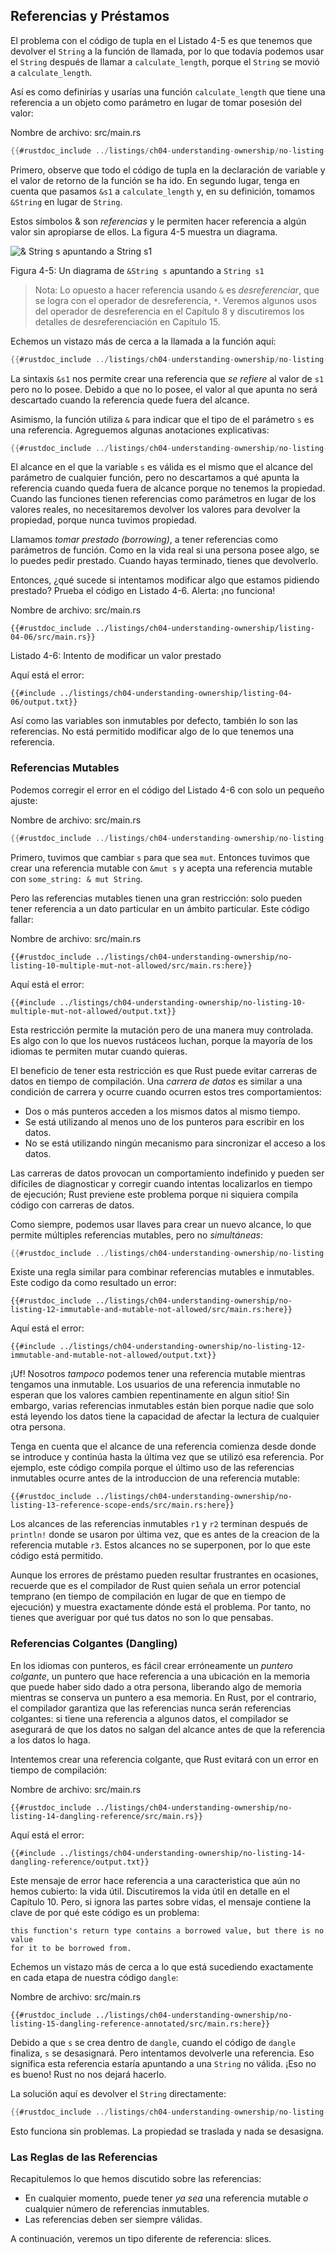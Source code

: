 ## Referencias y Préstamos

El problema con el código de tupla en el Listado 4-5 es que tenemos que devolver el
`String` a la función de llamada, por lo que todavía podemos usar el `String` después de
llamar a `calculate_length`, porque el `String` se movió a `calculate_length`.

Así es como definirías y usarías una función `calculate_length` que tiene una
referencia a un objeto como parámetro en lugar de tomar posesión del valor:

<span class="filename">​​Nombre de archivo: src/main.rs</span>

```rust
{{#rustdoc_include ../listings/ch04-understanding-ownership/no-listing-07-reference/src/main.rs:all}}
```

Primero, observe que todo el código de tupla en la declaración de variable y
el valor de retorno de la función se ha ido. En segundo lugar, tenga en cuenta que pasamos `&s1` a
`calculate_length` y, en su definición, tomamos` &String` en lugar de `String`.

Estos símbolos & son *referencias* y le permiten hacer referencia a algún valor
sin apropiarse de ellos. La figura 4-5 muestra un diagrama.

<img alt="& String s apuntando a String s1" src="img/trpl04-05.svg" class="center" />

<span class="caption">Figura 4-5: Un diagrama de `&String s` apuntando a `String
s1`</span>

> Nota: Lo opuesto a hacer referencia usando `&` es *desreferenciar*, que se
> logra con el operador de desreferencia, `*`. Veremos algunos usos del
> operador de desreferencia en el Capítulo 8 y discutiremos los detalles de desreferenciación en
> Capítulo 15.

Echemos un vistazo más de cerca a la llamada a la función aquí:

```rust
{{#rustdoc_include ../listings/ch04-understanding-ownership/no-listing-07-reference/src/main.rs:here}}
```

La sintaxis `&s1` nos permite crear una referencia que *se refiere* al valor de `s1`
pero no lo posee. Debido a que no lo posee, el valor al que apunta no será
descartado cuando la referencia quede fuera del alcance.

Asimismo, la función utiliza `&` para indicar que el tipo de
el parámetro `s` es una referencia. Agreguemos algunas anotaciones explicativas:

```rust
{{#rustdoc_include ../listings/ch04-understanding-ownership/no-listing-08-reference-with-annotations/src/main.rs:here}}
```

El alcance en el que la variable `s` es válida es el mismo que el alcance del parámetro 
de cualquier función, pero no descartamos a qué apunta la referencia cuando queda
fuera de alcance porque no tenemos la propiedad. Cuando las funciones tienen referencias como
parámetros en lugar de los valores reales, no necesitaremos devolver los valores
para devolver la propiedad, porque nunca tuvimos propiedad.

Llamamos *tomar prestado (borrowing)*, a tener referencias como parámetros de función. Como en la vida real
si una persona posee algo, se lo puedes pedir prestado. Cuando hayas terminado,
tienes que devolverlo.

Entonces, ¿qué sucede si intentamos modificar algo que estamos pidiendo prestado? Prueba el código en
Listado 4-6. Alerta: ¡no funciona!

<span class="filename">​​Nombre de archivo: src/main.rs</span>

```rust,ignore,does_not_compile
{{#rustdoc_include ../listings/ch04-understanding-ownership/listing-04-06/src/main.rs}}
```

<span class="caption">Listado 4-6: Intento de modificar un valor prestado</span>

Aquí está el error:

```console
{{#include ../listings/ch04-understanding-ownership/listing-04-06/output.txt}}
```

Así como las variables son inmutables por defecto, también lo son las referencias. No está
permitido modificar algo de lo que tenemos una referencia.

### Referencias Mutables

Podemos corregir el error en el código del Listado 4-6 con solo un pequeño ajuste:

<span class="filename">​​Nombre de archivo: src/main.rs</span>

```rust
{{#rustdoc_include ../listings/ch04-understanding-ownership/no-listing-09-fixes-listing-04-06/src/main.rs}}
```

Primero, tuvimos que cambiar `s` para que sea `mut`. Entonces tuvimos que crear una
referencia mutable con `&mut s` y acepta una referencia mutable con `some_string: & mut String`.

Pero las referencias mutables tienen una gran restricción: solo pueden tener
referencia a un dato particular en un ámbito particular. Este código
fallar:

<span class="filename">​​Nombre de archivo: src/main.rs</span>

```rust,ignore,does_not_compile
{{#rustdoc_include ../listings/ch04-understanding-ownership/no-listing-10-multiple-mut-not-allowed/src/main.rs:here}}
```

Aquí está el error:

```console
{{#include ../listings/ch04-understanding-ownership/no-listing-10-multiple-mut-not-allowed/output.txt}}
```

Esta restricción permite la mutación pero de una manera muy controlada. Es
algo con lo que los nuevos rustáceos luchan, porque la mayoría de los idiomas te permiten
mutar cuando quieras.

El beneficio de tener esta restricción es que Rust puede evitar carreras de datos en
tiempo de compilación. Una *carrera de datos* es similar a una condición de carrera y ocurre cuando
ocurren estos tres comportamientos:

* Dos o más punteros acceden a los mismos datos al mismo tiempo.
* Se está utilizando al menos uno de los punteros para escribir en los datos.
* No se está utilizando ningún mecanismo para sincronizar el acceso a los datos.

Las carreras de datos provocan un comportamiento indefinido y pueden ser difíciles de diagnosticar y corregir
cuando intentas localizarlos en tiempo de ejecución; Rust previene este problema
porque ni siquiera compila código con carreras de datos.

Como siempre, podemos usar llaves para crear un nuevo alcance, lo que permite
múltiples referencias mutables, pero no *simultáneas*:

```rust
{{#rustdoc_include ../listings/ch04-understanding-ownership/no-listing-11-muts-in-separate-scopes/src/main.rs:here}}
```

Existe una regla similar para combinar referencias mutables e inmutables. Este codigo
da como resultado un error:

```rust,ignore,does_not_compile
{{#rustdoc_include ../listings/ch04-understanding-ownership/no-listing-12-immutable-and-mutable-not-allowed/src/main.rs:here}}
```

Aquí está el error:

```console
{{#include ../listings/ch04-understanding-ownership/no-listing-12-immutable-and-mutable-not-allowed/output.txt}}
```

¡Uf! Nosotros *tampoco* podemos tener una referencia mutable mientras tengamos una inmutable.
Los usuarios de una referencia inmutable no esperan que los valores cambien repentinamente
en algun sitio! Sin embargo, varias referencias inmutables están bien porque nadie
que solo está leyendo los datos tiene la capacidad de afectar la lectura de cualquier otra persona.

Tenga en cuenta que el alcance de una referencia comienza desde donde se introduce y continúa
hasta la última vez que se utilizó esa referencia. Por ejemplo, este código
compila porque el último uso de las referencias inmutables ocurre antes de la
introduccion de una referencia mutable:

```rust,edition2018
{{#rustdoc_include ../listings/ch04-understanding-ownership/no-listing-13-reference-scope-ends/src/main.rs:here}}
```

Los alcances de las referencias inmutables `r1` y `r2` terminan después de `println!`
donde se usaron por última vez, que es antes de la creacion de la referencia mutable `r3`.
Estos alcances no se superponen, por lo que este código está permitido.

Aunque los errores de préstamo pueden resultar frustrantes en ocasiones, recuerde que es
el compilador de Rust quien señala un error potencial temprano (en tiempo de compilación en lugar de
que en tiempo de ejecución) y muestra exactamente dónde está el problema. Por tanto, no
tienes que averiguar por qué tus datos no son lo que pensabas.

### Referencias Colgantes (Dangling)

En los idiomas con punteros, es fácil crear erróneamente un *puntero colgante*, 
un puntero que hace referencia a una ubicación en la memoria que puede haber sido
dado a otra persona, liberando algo de memoria mientras se conserva un puntero
a esa memoria. En Rust, por el contrario, el compilador garantiza que las referencias
nunca serán referencias colgantes: si tiene una referencia a algunos datos, el
compilador se asegurará de que los datos no salgan del alcance antes de que
la referencia a los datos lo haga.

Intentemos crear una referencia colgante, que Rust evitará con un
error en tiempo de compilación:

<span class="filename">​​Nombre de archivo: src/main.rs</span>

```rust,ignore,does_not_compile
{{#rustdoc_include ../listings/ch04-understanding-ownership/no-listing-14-dangling-reference/src/main.rs}}
```

Aquí está el error:

```console
{{#include ../listings/ch04-understanding-ownership/no-listing-14-dangling-reference/output.txt}}
```

Este mensaje de error hace referencia a una caracteristica que aún no hemos cubierto: la vida útil.
Discutiremos la vida útil en detalle en el Capítulo 10. Pero, si ignora las partes
sobre vidas, el mensaje contiene la clave de por qué este código es un problema:

```text
this function's return type contains a borrowed value, but there is no value
for it to be borrowed from.
```

Echemos un vistazo más de cerca a lo que está sucediendo exactamente en cada etapa de nuestra
código `dangle`:

<span class="filename">​​Nombre de archivo: src/main.rs</span>

```rust,ignore,does_not_compile
{{#rustdoc_include ../listings/ch04-understanding-ownership/no-listing-15-dangling-reference-annotated/src/main.rs:here}}
```

Debido a que `s` se crea dentro de `dangle`, cuando el código de `dangle` finaliza,
`s` se desasignará. Pero intentamos devolverle una referencia. Eso significa
esta referencia estaría apuntando a una `String` no válida. ¡Eso no es bueno! Rust
no nos dejará hacerlo.

La solución aquí es devolver el `String` directamente:

```rust
{{#rustdoc_include ../listings/ch04-understanding-ownership/no-listing-16-no-dangle/src/main.rs:here}}
```

Esto funciona sin problemas. La propiedad se traslada y nada se
desasigna.

### Las Reglas de las Referencias

Recapitulemos lo que hemos discutido sobre las referencias:

* En cualquier momento, puede tener *ya sea* una referencia mutable *o* cualquier
  número de referencias inmutables.
* Las referencias deben ser siempre válidas.

A continuación, veremos un tipo diferente de referencia: slices.

